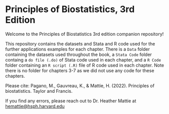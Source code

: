 # Principles of Biostatistics, 3rd Edition

Welcome to the Principles of Biostatistics 3rd edition companion repository!

This repository contains the datasets and Stata and R code used for the further applications examples for each chapter. There is a `Data` folder containing the datasets used throughout the book, a `Stata Code` folder containg a `do file (.do)` of Stata code used in each chapter, and a `R Code` folder containing an `R script (.R)` file of R code used in each chapter. Note there is no folder for chapters 3-7 as we did not use any code for these chapters.

Please cite: Pagano, M., Gauvreau, K., & Mattie, H. (2022). Principles of biostatistics. Taylor and Francis.

If you find any errors, please reach out to Dr. Heather Mattie at hemattie@hsph.harvard.edu
